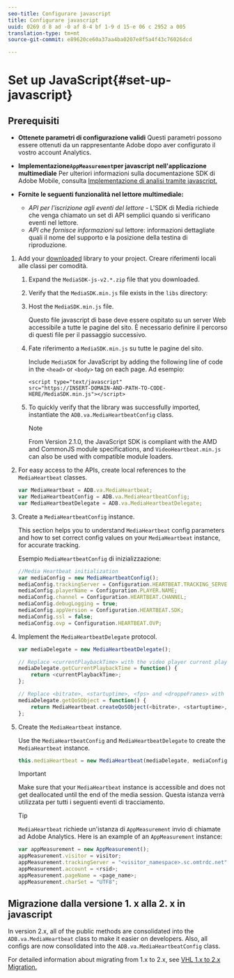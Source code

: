 ```yaml
---
seo-title: Configurare javascript
title: Configurare javascript
uuid: 0269 d 8 ad -0 af 8-4 bf 1-9 d 15-e 06 c 2952 a 005
translation-type: tm+mt
source-git-commit: e89620ce60a37aa4ba0207e8f5a4f43c76026dcd

---
```



# Set up JavaScript{#set-up-javascript}

## Prerequisiti

* **Ottenete parametri
di configurazione validi** Questi parametri possono essere ottenuti da un rappresentante Adobe dopo aver configurato il vostro account Analytics.
* **Implementazione`AppMeasurement`per javascript nell'applicazione
multimediale** Per ulteriori informazioni sulla documentazione SDK di Adobe Mobile, consulta [Implementazione di analisi tramite javascript.](https://marketing.adobe.com/resources/help/en_US/sc/implement/js_implementation.html)

* **Fornite le seguenti funzionalità nel lettore multimediale:**

   * *API per l'iscrizione agli eventi del lettore* - L'SDK di Media richiede che venga chiamato un set di API semplici quando si verificano eventi nel lettore.
   * *API che fornisce informazioni* sul lettore: informazioni dettagliate quali il nome del supporto e la posizione della testina di riproduzione.

1. Add your [downloaded](/help/sdk-implement/download-sdks.md#section_551A10AD7880426BB29AE52482BB4211) library to your project. Creare riferimenti locali alle classi per comodità.

   1. Expand the `MediaSDK-js-v2.*.zip` file that you downloaded.
   1. Verify that the `MediaSDK.min.js` file exists in the `libs` directory:

   1. Host the `MediaSDK.min.js` file.

      Questo file javascript di base deve essere ospitato su un server Web accessibile a tutte le pagine del sito. È necessario definire il percorso di questi file per il passaggio successivo.

   1. Fate riferimento a `MediaSDK.min.js` su tutte le pagine del sito.

      Include `MediaSDK` for JavaScript by adding the following line of code in the `<head>` or `<body>` tag on each page. Ad esempio:

      ```
      <script type="text/javascript" 
      src="https://INSERT-DOMAIN-AND-PATH-TO-CODE-HERE/MediaSDK.min.js"></script>
      ```

   1. To quickly verify that the library was successfully imported, instantiate the `ADB.va.MediaHeartbeatConfig` class.

      >[!NOTE]
      >
      >From Version 2.1.0, the JavaScript SDK is compliant with the AMD and CommonJS module specifications, and `VideoHeartbeat.min.js` can also be used with compatible module loaders.

1. For easy access to the APIs, create local references to the `MediaHeartbeat` classes.

   ```js
   var MediaHeartbeat = ADB.va.MediaHeartbeat; 
   var MediaHeartbeatConfig = ADB.va.MediaHeartbeatConfig; 
   var MediaHeartbeatDelegate = ADB.va.MediaHeartbeatDelegate; 
   ```

1. Create a `MediaHeartbeatConfig` instance.

   This section helps you to understand `MediaHeartbeat` config parameters and how to set correct config values on your `MediaHeartbeat` instance, for accurate tracking.

   Esempio `MediaHeartbeatConfig` di inizializzazione:

   ```js
   //Media Heartbeat initialization 
   var mediaConfig = new MediaHeartbeatConfig(); 
   mediaConfig.trackingServer = Configuration.HEARTBEAT.TRACKING_SERVER; 
   mediaConfig.playerName = Configuration.PLAYER.NAME; 
   mediaConfig.channel = Configuration.HEARTBEAT.CHANNEL; 
   mediaConfig.debugLogging = true; 
   mediaConfig.appVersion = Configuration.HEARTBEAT.SDK; 
   mediaConfig.ssl = false; 
   mediaConfig.ovp = Configuration.HEARTBEAT.OVP; 
   ```

1. Implement the `MediaHeartbeatDelegate` protocol.

   ```js
   var mediaDelegate = new MediaHeartbeatDelegate(); 
   
   // Replace <currentPlaybackTime> with the video player current playback time 
   mediaDelegate.getCurrentPlaybackTime = function() { 
       return <currentPlaybackTime>; 
   }; 
   
   // Replace <bitrate>, <startuptime>, <fps> and <droppeFrames> with the current playback QoS values.  
   mediaDelegate.getQoSObject = function() { 
       return MediaHeartbeat.createQoSObject(<bitrate>, <startuptime>, <fps>, <droppedFrames>); 
   };
   ```

1. Create the `MediaHeartbeat` instance.

   Use the `MediaHeartbeatConfig` and `MediaHeartbeatDelegate` to create the `MediaHeartbeat` instance.

   ```js
   this.mediaHeartbeat = new MediaHeartbeat(mediaDelegate, mediaConfig, appMeasurement);
   ```

   >[!IMPORTANT]
   >
   >Make sure that your `MediaHeartbeat` instance is accessible and does not get deallocated until the end of the media session. Questa istanza verrà utilizzata per tutti i seguenti eventi di tracciamento.

   >[!TIP]
   >
   >`MediaHeartbeat` richiede un'istanza di `AppMeasurement` invio di chiamate ad Adobe Analytics. Here is an example of an `AppMeasurement` instance:

   ```js
   var appMeasurement = new AppMeasurement(); 
   appMeasurement.visitor = visitor; 
   appMeasurement.trackingServer = "<visitor_namespace>.sc.omtrdc.net"; 
   appMeasurement.account = <rsid>; 
   appMeasurement.pageName = <page_name>; 
   appMeasurement.charSet = "UTF­8";
   ```

## Migrazione dalla versione 1. x alla 2. x in javascript

In version 2.x, all of the public methods are consolidated into the `ADB.va.MediaHeartbeat` class to make it easier on developers. Also, all configs are now consolidated into the `ADB.va.MediaHeartbeatConfig` class.

For detailed information about migrating from 1.x to 2.x, see [VHL 1.x to 2.x Migration.](/help/sdk-implement/va-1x-to-2x/mig-1x-2x-overview.md)
